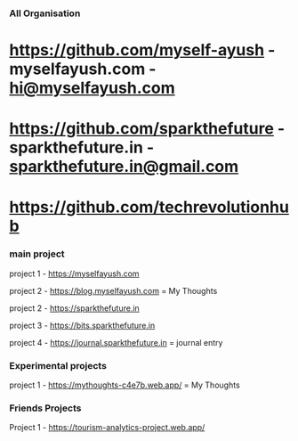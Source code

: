 ### All Organisation
# https://github.com/myself-ayush     - myselfayush.com   - hi@myselfayush.com </br>

# https://github.com/sparkthefuture    - sparkthefuture.in - sparkthefuture.in@gmail.com </br>

# https://github.com/techrevolutionhub </br>

### main project

project 1 - https://myselfayush.com </br>

project 2 - https://blog.myselfayush.com = My Thoughts </br>

project 2 - https://sparkthefuture.in </br>

project 3 - https://bits.sparkthefuture.in </br>

project 4 - https://journal.sparkthefuture.in    = journal entry </br>

### Experimental projects

project 1 - https://mythoughts-c4e7b.web.app/  = My Thoughts </br>

### Friends Projects

Project 1 - https://tourism-analytics-project.web.app/
